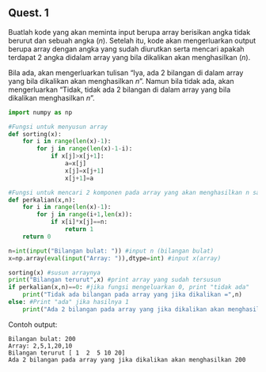 
## Quest. 1 ##
Buatlah kode yang akan meminta input berupa array berisikan angka tidak berurut dan sebuah angka $(n)$. Setelah itu, kode akan mengerluarkan output berupa array dengan angka yang sudah diurutkan serta mencari apakah terdapat 2 angka didalam array yang bila dikalikan akan menghasilkan $(n)$.

Bila ada, akan mengerluarkan tulisan “Iya, ada 2 bilangan di dalam array yang bila dikalikan akan menghasilkan $n$”. Namun bila tidak ada, akan mengerluarkan “Tidak, tidak ada 2 bilangan di dalam array yang bila dikalikan menghasilkan $n$”.

``` Python
import numpy as np

#Fungsi untuk menyusun array
def sorting(x):
    for i in range(len(x)-1):
        for j in range(len(x)-1-i):
            if x[j]>x[j+1]:
                a=x[j]
                x[j]=x[j+1]
                x[j+1]=a

#Fungsi untuk mencari 2 komponen pada array yang akan menghasilkan n saat dikalikan
def perkalian(x,n):
    for i in range(len(x)-1):
        for j in range(i+1,len(x)):
            if x[i]*x[j]==n:
                return 1
    return 0

n=int(input("Bilangan bulat: ")) #input n (bilangan bulat)
x=np.array(eval(input("Array: ")),dtype=int) #input x(array)

sorting(x) #susun arraynya
print("Bilangan terurut",x) #print array yang sudah tersusun
if perkalian(x,n)==0: #jika fungsi mengeluarkan 0, print "tidak ada"
    print("Tidak ada bilangan pada array yang jika dikalikan =",n)
else: #Print "ada" jika hasilnya 1
    print("Ada 2 bilangan pada array yang jika dikalikan akan menghasilkan",n)
```

Contoh output:
```
Bilangan bulat: 200
Array: 2,5,1,20,10
Bilangan terurut [ 1  2  5 10 20]
Ada 2 bilangan pada array yang jika dikalikan akan menghasilkan 200
```
